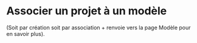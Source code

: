 # Associer un projet à un modèle 

(Soit par création soit par association + renvoie vers la page Modèle pour en savoir plus).
